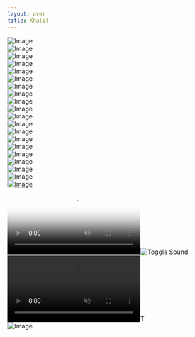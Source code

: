 ```yaml
---
layout: over
title: Khalil
---
```


<div class="media-grid">
<div class="media"><a rel="noopener noreferrer"><img src="https://cdn.sanity.io/images/fvrrd1kn/production/dc3e9aaf81f6c3bf03f739f0fe9824a793a40372-2160x2700.jpg?w=3840&q=75&fit=clip&auto=format" class="image" alt="Image" loading="lazy" decoding="async"></a></div>
<div class="media"><a rel="noopener noreferrer"><img src="https://github.com/Khalil2000web/Media/raw/refs/heads/main/Home/B63DHGRD29ONEN5T6EXB.jpeg" class="image" alt="Image" loading="lazy" decoding="async"></a></div>
<div class="media"><a rel="noopener noreferrer"><img src="https://pub-19025506a9754f36baa46a24e6f84719.r2.dev/IMG_7099.jpeg" class="image" alt="Image" loading="lazy" decoding="async"></a></div>
<div class="media"><a rel="noopener noreferrer"><img src="https://github.com/Khalil2000web/Media/raw/refs/heads/main/Home/IMG_2119.jpeg" class="image" alt="Image" loading="lazy" decoding="async"></a></div>
<div class="media"><a rel="noopener noreferrer"><img src="https://github.com/Khalil2000web/Media/raw/refs/heads/main/Home/jdkfne83hdywmslqvo.heic" class="image" alt="Image" loading="lazy" decoding="async"></a></div>
<div class="media"><a rel="noopener noreferrer"><img src="https://github.com/Khalil2000web/Media/raw/refs/heads/main/Home/IMG_1881.jpeg" class="image" alt="Image" loading="lazy" decoding="async"></a></div>
<div class="media"><a rel="noopener noreferrer"><img src="https://github.com/Khalil2000web/Media/raw/refs/heads/main/Home/pwlqnd59vbxmctueha.HEIC" class="image" alt="Image" loading="lazy" decoding="async"></a></div>
<div class="media"><a rel="noopener noreferrer"><img src="https://raw.githubusercontent.com/Khalil2000web/Media/refs/heads/main/Home/355F0843-EC33-4FDE-8DF3-05FAA45A90DE.jpeg" class="image" alt="Image" loading="lazy" decoding="async"></a></div>
<div class="media"><a rel="noopener noreferrer"><img src="https://raw.githubusercontent.com/Khalil2000web/Media/refs/heads/main/Home/IMG_1497.jpeg" class="image" alt="Image" loading="lazy" decoding="async"></a></div>
<div class="media"><a rel="noopener noreferrer"><img src="https://raw.githubusercontent.com/Khalil2000web/Media/refs/heads/main/Home/IMG_1541.jpeg" class="image" alt="Image" loading="lazy" decoding="async"></a></div>
<div class="media"><a rel="noopener noreferrer"><img src="https://raw.githubusercontent.com/Khalil2000web/Media/refs/heads/main/Home/IMG_1552.jpeg" class="image" alt="Image" loading="lazy" decoding="async"></a></div>
<div class="media"><a rel="noopener noreferrer"><img src="https://raw.githubusercontent.com/Khalil2000web/Media/refs/heads/main/Home/8f3a92b7c6d14e5fa0d1b9e283f74c5a.jpeg" class="image" alt="Image" loading="lazy" decoding="async"></a></div>
<div class="media"><a rel="noopener noreferrer"><img src="https://raw.githubusercontent.com/Khalil2000web/Media/refs/heads/main/Home/IMG_1480.jpeg" class="image" alt="Image" loading="lazy" decoding="async"></a></div>
<div class="media"><a rel="noopener noreferrer"><img src="https://raw.githubusercontent.com/Khalil2000web/Media/refs/heads/main/Home-page-media/Hzrrhebkconwbnjdg.HEIC" class="image" alt="Image" loading="lazy" decoding="async"></a></div>
<div class="media"><a rel="noopener noreferrer"><img src="https://raw.githubusercontent.com/Khalil2000web/Media/refs/heads/main/Home-page-media/IMG_3072.jpeg" class="image" alt="Image" loading="lazy" decoding="async"></a></div>
<div class="media"><a rel="noopener noreferrer"><img src="https://raw.githubusercontent.com/Khalil2000web/Media/refs/heads/main/Home-page-media/IMG_3074.jpeg" class="image" alt="Image" loading="lazy" decoding="async"></a></div>
<div class="media"><a rel="noopener noreferrer"><img src="https://raw.githubusercontent.com/Khalil2000web/Media/refs/heads/main/Home-page-media/IMG_3073.jpeg" class="image" alt="Image" loading="lazy" decoding="async"></a></div>
<div class="media"><a rel="noopener noreferrer"><img src="https://raw.githubusercontent.com/Khalil2000web/Media/refs/heads/main/Home-page-media/IMG_2256.jpeg" class="image" alt="Image" loading="lazy" decoding="async"></a></div>
<div class="media"><a rel="noopener noreferrer"><img src="https://raw.githubusercontent.com/Khalil2000web/Media/refs/heads/main/Home-page-media/IMG_2493.jpeg" class="image" alt="Image" loading="lazy" decoding="async"></a></div>
<div class="media"><a rel="noopener noreferrer" href="https://tour.khaliiil.com/" style="cursor: pointer;"><img src="https://raw.githubusercontent.com/Khalil2000web/Media/refs/heads/main/Home/GMP_U2F2ZUdIMDE%3D.gif" class="image" alt="Image" loading="lazy" decoding="async"></a></div>
<div class="media"><video src="https://ik.imagekit.io/xlretjwgk/Video_bday-videohomepagevideo20248920242992024.mov" poster="https://raw.githubusercontent.com/Khalil2000web/Media/refs/heads/main/Home_media_image_gallery/IMG_1228.jpeg" alt="Video" id="D03JDFX0O3_BDAY" controlsList="nofullscreen" autoplay loop muted playsinline></video><img src="/static/media/icon-mute.svg" class="sound-icon sound-off-icon" alt="Toggle Sound"><img src="/static/media/icon-volume.svg" style="display:none;" class="sound-icon sound-on-icon" alt="unmute"><div class="play-btn"></div><div class="spinner"></div><div class="error-message" style="display: none;"></div></div>
<div class="media"><video src="https://pub-19025506a9754f36baa46a24e6f84719.r2.dev/Video_homePage_2024Renaissancefilm%202.mov" alt="Video" id="video:202435gccf_RENAISSANCE_FILM" controlsList="nofullscreen" autoplay loop muted playsinline></video><img src="/static/media/icon-mute.svg" class="sound-icon sound-off-icon" style="width:16px;" alt="Toggle Sound"><img src="/static/media/icon-volume.svg" style="display:none;max-width: 16px;" class="sound-icon sound-on-icon" alt="unmute"><div class="play-btn"></div><div class="spinner"></div><div class="error-message" style="display: none;"></div></div>
<div class="media"><a rel="noopener noreferrer"><img src="https://raw.githubusercontent.com/Dibacarter/Media/main/Home_media_image_gallery/5a67e1ae-0c7b-494c-8440-3eb7d7f35ac9.jpeg" class="image" alt="Image" loading="lazy" decoding="async"></a></div>
</div>